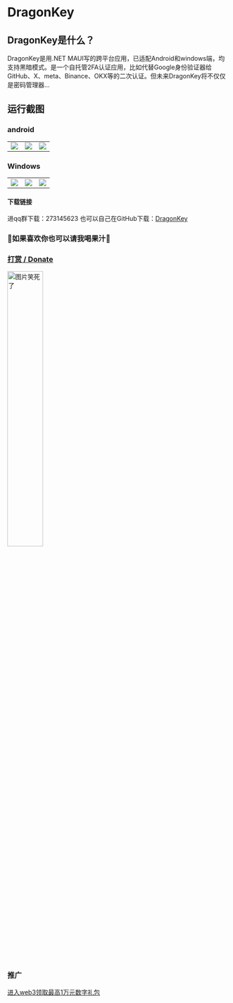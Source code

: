 # DragonKey
## DragonKey是什么？
DragonKey是用.NET MAUI写的跨平台应用，已适配Android和windows端，均支持黑暗模式。是一个自托管2FA认证应用，比如代替Google身份验证器给GitHub、X、meta、Binance、OKX等的二次认证。但未来DragonKey将不仅仅是密码管理器...
## 运行截图
### android

<table>
  <tr>
  </tr>
  <tr>
    <td valign="top"><img src="https://ozingi.github.io/img/dragonkey/droid_about.png"></td>
    <td valign="top"><img src="https://ozingi.github.io/img/dragonkey/droid_home.png"></td>
    <td valign="top"><img src="https://ozingi.github.io/img/dragonkey/droid_totp.png"></td>
  </tr>
 </table>

### Windows

<table>
  <tr>
  </tr>
  <tr>
    <td valign="top"><img src="https://ozingi.github.io/img/dragonkey/pc_about.png"></td>
    <td valign="top"><img src="https://ozingi.github.io/img/dragonkey/pc_home.png"></td>
    <td valign="top"><img src="https://ozingi.github.io/img/dragonkey/pc_totp.png"></td>
  </tr>
 </table>

#### 下载链接
进qq群下载：273145623
也可以自己在GitHub下载：[DragonKey](https://github.com/ozingi/DragonKey)

### 🥰如果喜欢你也可以请我喝果汁🥰
### [打赏 / Donate](https://ozingi.github.io/img/payment/Alipay.jpg)
<img alt="图片笑死了" style="width:40% " src="https://ozingi.github.io/img/payment/Alipay.jpg"/>

### 推广
[进入web3领取最高1万元数字礼包](https://ozingi.github.io/html/AD/crypto.html)
